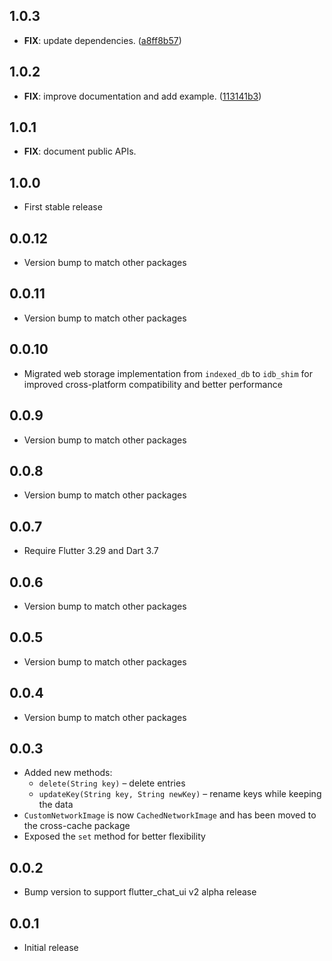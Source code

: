 ## 1.0.3

 - **FIX**: update dependencies. ([a8ff8b57](https://github.com/flyerhq/flutter_chat_ui/commit/a8ff8b573a25146d5c78b1014c9caa3126d1de40))

## 1.0.2

 - **FIX**: improve documentation and add example. ([113141b3](https://github.com/flyerhq/flutter_chat_ui/commit/113141b31de52a166eea54625f4cdd5b80bb897a))

## 1.0.1

 - **FIX**: document public APIs.

## 1.0.0

- First stable release

## 0.0.12

- Version bump to match other packages

## 0.0.11

- Version bump to match other packages

## 0.0.10

- Migrated web storage implementation from `indexed_db` to `idb_shim` for improved cross-platform compatibility and better performance

## 0.0.9

- Version bump to match other packages

## 0.0.8

- Version bump to match other packages

## 0.0.7

- Require Flutter 3.29 and Dart 3.7

## 0.0.6

- Version bump to match other packages

## 0.0.5

- Version bump to match other packages

## 0.0.4

- Version bump to match other packages

## 0.0.3

- Added new methods:
  - `delete(String key)` – delete entries
  - `updateKey(String key, String newKey)` – rename keys while keeping the data
- `CustomNetworkImage` is now `CachedNetworkImage` and has been moved to the cross-cache package
- Exposed the `set` method for better flexibility

## 0.0.2

- Bump version to support flutter_chat_ui v2 alpha release

## 0.0.1

- Initial release
